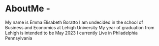# AboutMe - 
My name is Emma Elisabeth Boratto
I am undecided in the school of Business and Economics at Lehigh University
My year of graduation from Lehigh is intended to be May 2023 
I currently Live in Philadelphia Pennsylvania 



